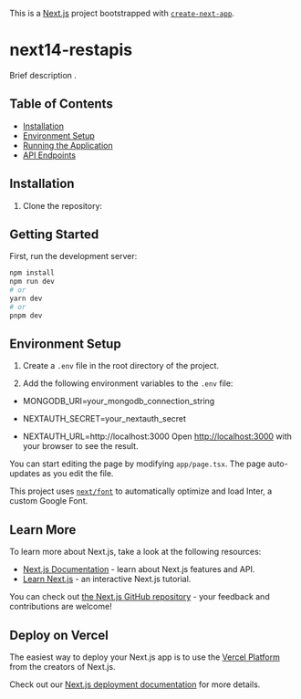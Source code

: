 This is a [Next.js](https://nextjs.org/) project bootstrapped with [`create-next-app`](https://github.com/vercel/next.js/tree/canary/packages/create-next-app).
# next14-restapis

Brief description .

## Table of Contents

- [Installation](#installation)
- [Environment Setup](#environment-setup)
- [Running the Application](#running-the-application)
- [API Endpoints](#api-endpoints)


## Installation

1. Clone the repository:
## Getting Started

First, run the development server:

```bash
npm install
npm run dev
# or
yarn dev
# or
pnpm dev
```
## Environment Setup

1. Create a `.env` file in the root directory of the project.

2. Add the following environment variables to the `.env` file:
- MONGODB_URI=your_mongodb_connection_string
* NEXTAUTH_SECRET=your_nextauth_secret
+ NEXTAUTH_URL=http://localhost:3000
Open [http://localhost:3000](http://localhost:3000) with your browser to see the result.

You can start editing the page by modifying `app/page.tsx`. The page auto-updates as you edit the file.

This project uses [`next/font`](https://nextjs.org/docs/basic-features/font-optimization) to automatically optimize and load Inter, a custom Google Font.

## Learn More

To learn more about Next.js, take a look at the following resources:

- [Next.js Documentation](https://nextjs.org/docs) - learn about Next.js features and API.
- [Learn Next.js](https://nextjs.org/learn) - an interactive Next.js tutorial.

You can check out [the Next.js GitHub repository](https://github.com/vercel/next.js/) - your feedback and contributions are welcome!

## Deploy on Vercel

The easiest way to deploy your Next.js app is to use the [Vercel Platform](https://vercel.com/new?utm_medium=default-template&filter=next.js&utm_source=create-next-app&utm_campaign=create-next-app-readme) from the creators of Next.js.

Check out our [Next.js deployment documentation](https://nextjs.org/docs/deployment) for more details.
